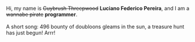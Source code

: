 Hi, my name is ~~Guybrush Threepwood~~ **Luciano Federico Pereira**, and I am a ~~wannabe pirate~~ **programmer**.<br><br>A short song: 496 bounty of doubloons gleams in the sun, a treasure hunt has just begun! Arrr!
